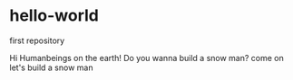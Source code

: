 # hello-world
first repository

Hi Humanbeings on the earth!
Do you wanna build a snow man? come on let's build a snow man
